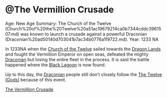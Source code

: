 # @The Vermillion Crusade

Age: New Age
Summary: The Church of the Twelve (Church%20of%20the%20Twelve%20a51ac19679214ca0b7344cddc3961507.md) was known to launch a crusade against a powerful Draconian (Draconian%20ad50140d703041b7ac34b0776a1f9722.md).
Year: 1233 NA

In 1233NA when the [Church of the Twelve](Church%20of%20the%20Twelve%20a51ac19679214ca0b7344cddc3961507.md) sailed towards the [Dragon Lands](Dragon%20Lands%20ce9140f993044a80964a1b2ba0eb025a.md) and fought the Vermillion Emperor on open seas, defeated the mighty [Draconian](Draconian%20ad50140d703041b7ac34b0776a1f9722.md) but losing the entire fleet in the process. It is said the battle happened where the [Black Lagoon](Black%20Lagoon%2003d6c0c76ea54a41b63c3bcc2245e2d9.md) is now found.

Up to this day, the [Draconian](Draconian%20ad50140d703041b7ac34b0776a1f9722.md) people still don’t closely follow the [The Twelve (Gods)](The%20Twelve%20(Gods)%207e8a666a7f414fde89581346a9da8da2.md) because of this event.

[The Vermillion Crusade](The%20Vermillion%20Crusade%206323992b84d7430a9e36ec2e66c69e7a.md)